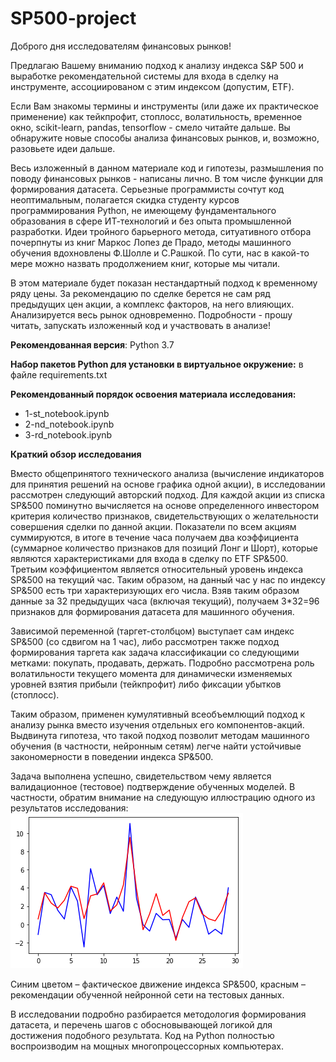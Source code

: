 # SP500-project

Доброго дня исследователям финансовых рынков!

Предлагаю Вашему вниманию подход к анализу индекса S&P 500 и выработке рекомендательной системы для входа в сделку на инструменте, ассоциированом с этим индексом (допустим, ETF).

Если Вам знакомы термины и инструменты (или даже их практическое применение) как тейкпрофит, стоплосс, волатильность, временное окно, scikit-learn, pandas, tensorflow - смело читайте дальше. Вы обнаружите новые способы анализа финансовых рынков, и, возможно, разовьете идеи дальше.

Весь изложенный в данном материале код и гипотезы, размышления по поводу финансовых рынков - написаны лично. В том числе функции для формирования датасета. Серьезные программисты сочтут код неоптимальным, полагается скидка студенту курсов программирования Python, не имеющему фундаментального образования в сфере ИТ-технологий и без опыта промышленной разработки. Идеи тройного барьерного метода, ситуативного отбора почерпнуты из книг Маркос Лопез де Прадо, методы машинного обучения вдохновлены Ф.Шолле и С.Рашкой. По сути, нас в какой-то мере можно назвать продолжением книг, которые мы читали.

В этом материале будет показан нестандартный подход к временному ряду цены. За рекомендацию по сделке берется не сам ряд предыдущих цен акции, а комплекс факторов, на него влияющих. Анализируется весь рынок одновременно.
Подробности - прошу читать, запускать изложенный код и участвовать в анализе!

**Рекомендованная версия**: Python 3.7

**Набор пакетов Python для установки в виртуальное окружение:** в файле requirements.txt

**Рекомендованный порядок освоения материала исследования:**

 - 1-st_notebook.ipynb
 - 2-nd_notebook.ipynb
 - 3-rd_notebook.ipynb
 
 **Краткий обзор исследования**
 
 Вместо общепринятого технического анализа (вычисление индикаторов для принятия решений на основе графика одной акции), в исследовании рассмотрен следующий авторский подход. Для каждой акции из списка SP&500 поминутно вычисляется на основе определенного инвестором критерия количество признаков, свидетельствующих о желательности совершения сделки по данной акции. Показатели по всем акциям суммируются, в итоге в течение часа получаем два коэффициента (суммарное количество признаков для позиций Лонг и Шорт), которые являются характеристиками для входа в сделку по ETF SP&500. Третьим коэффициентом является относительный уровень индекса SP&500 на текущий час. Таким образом, на данный час у нас по индексу SP&500 есть три характеризующих его числа. Взяв таким образом данные за 32 предыдущих часа (включая текущий), получаем 3*32=96 признаков для формирования датасета для машинного обучения.
 
Зависимой переменной (таргет-столбцом) выступает сам индекс SP&500 (со сдвигом на 1 час), либо рассмотрен также подход формирования таргета как задача классификации со следующими метками: покупать, продавать, держать. Подробно рассмотрена роль волатильности текущего момента для динамически изменяемых уровней взятия прибыли (тейкпрофит) либо фиксации убытков (стоплосс).

Таким образом, применен кумулятивный всеобъемлющий подход к анализу рынка вместо изучения отдельных его компонентов-акций. Выдвинута гипотеза, что такой подход позволит методам машинного обучения (в частности, нейронным сетям) легче найти устойчивые закономерности в поведении индекса SP&500.

Задача выполнена успешно, свидетельством чему является валидационное (тестовое) подтверждение обученных моделей. В частности, обратим внимание на следующую иллюстрацию одного из результатов исследования:
![alt text](pics/1.png)

Синим цветом – фактическое движение индекса SP&500, красным – рекомендации обученной нейронной сети на тестовых данных.

В исследовании подробно разбирается методология формирования датасета, и перечень шагов с обосновывающей логикой для достижения подобного результата.
Код на Python полностью воспроизводим на мощных многопроцессорных компьютерах.


